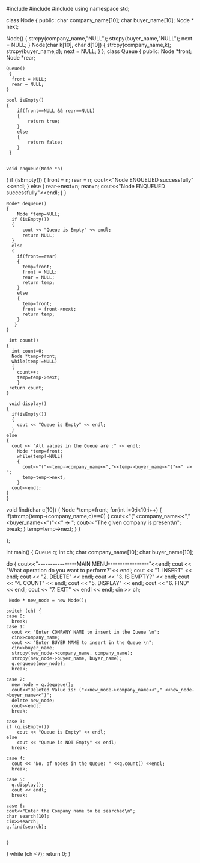 #include<iostream>
#include<string>
#include<cstring>
using namespace std;

class Node 
{
  public:
   char company_name[10];
   char buyer_name[10]; 
  	Node * next;

  Node() {
    strcpy(company_name,"NULL");
    strcpy(buyer_name,"NULL");
    next = NULL;
  }
  Node(char k[10], char d[10]) {
    strcpy(company_name,k);
    strcpy(buyer_name,d);
    next = NULL;
  }
};
class Queue 
{
  public:
  	Node *front;
  	Node *rear;
  	
    Queue() 
	 {
      front = NULL;
      rear = NULL;
    }
    
    bool isEmpty()
    {
    	if(front==NULL && rear==NULL)
    	{
    		return true;
		}
		else
		{
			return false;
		}
	 }
	 
	 
	void enqueue(Node *n) 
   {
    if (isEmpty())
      {
        front = n;
        rear = n;
        cout<<"Node  ENQUEUED successfully"<<endl;
      }
    else
    {
      rear->next=n;
      rear=n;
      cout<<"Node  ENQUEUED successfully"<<endl;
    }
   }
	
	Node* dequeue() 
    {
        Node *temp=NULL;
      if (isEmpty()) 
      {
          cout << "Queue is Empty" << endl;
          return NULL;
      } 
      else 
      {
        if(front==rear)
        {
          temp=front;
          front = NULL;
          rear = NULL;  
          return temp;
        }
        else
        {
          temp=front;
          front = front->next;  
          return temp;
        }
       }
    }
	 
	 int count() 
    {
      int count=0;
      Node *temp=front;
      while(temp!=NULL)
      {
        count++;
        temp=temp->next;
    	}
     return count;
    }
	 
	 void display() 
    {
      if(isEmpty())
      {
        cout << "Queue is Empty" << endl;
      }
    else
    {
      cout << "All values in the Queue are :" << endl;
        Node *temp=front;
        while(temp!=NULL)
        {
          cout<<"("<<temp->company_name<<","<<temp->buyer_name<<")"<<" -> ";
          temp=temp->next;
      	}
      cout<<endl;
    }
    }
    
   void find(char c[10])
   {
       Node *temp=front;
       for(int i=0;i<10;i++)
       {
           if(strcmp(temp->company_name,c)==0)
           {
               cout<<"("<<temp->company_name<<","<<temp->buyer_name<<")"<<" -> ";
               cout<<"The given company is present\n";
               break;
           }
           temp=temp->next;
       }
   }

};
 
int main() {
  Queue q;
  int ch;
  char company_name[10];
  char buyer_name[10];
 
  do {
      cout<<"----------------MAIN MENU-----------------"<<endl;
    cout << "What operation do you want to perform?"<< endl;
    cout << "1. INSERT" << endl;
    cout << "2. DELETE" << endl;
    cout << "3. IS EMPTY?" << endl;
    cout << "4. COUNT" << endl;
    cout << "5. DISPLAY" << endl;
    cout << "6. FIND" << endl;
    cout << "7. EXIT" << endl << endl;
 	cin >> ch;
 	 
	 Node * new_node = new Node();
	 
    switch (ch) {
    case 0:
      break;
    case 1:
      cout << "Enter COMPANY NAME to insert in the Queue \n";
      cin>>company_name;
      cout << "Enter BUYER NAME to insert in the Queue \n";
      cin>>buyer_name;
      strcpy(new_node->company_name, company_name);
      strcpy(new_node->buyer_name, buyer_name);
      q.enqueue(new_node);
      break;
      
    case 2:
      new_node = q.dequeue();
      cout<<"Deleted Value is: ("<<new_node->company_name<<"," <<new_node->buyer_name<<")";
      delete new_node;
	  cout<<endl;
      break;
      
    case 3:
    if (q.isEmpty())
        cout << "Queue is Empty" << endl;
    else
        cout << "Queue is NOT Empty" << endl;
      break;

    case 4:
      cout << "No. of nodes in the Queue: " <<q.count() <<endl;
      break;
      
    case 5:
      q.display();
      cout << endl;
      break;
      
    case 6:
    cout<<"Enter the Company name to be searched\n";
    char search[10];
    cin>>search;
    q.find(search);
      
    
    }
  } while (ch <7);
  return 0;
}
